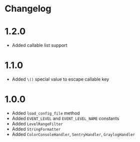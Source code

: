 Changelog
=========

# 1.2.0
- Added callable list support

# 1.1.0
- Added `\()` special value to escape callable key

# 1.0.0
- Added `load_config_file` method
- Added `EVENT_LEVEL` and `EVENT_LEVEL_NAME` constants
- Added `LevelRangeFilter`
- Added `StringFormatter`
- Added `ColorConsoleHandler`, `SentryHandler`, `GraylogHandler`
